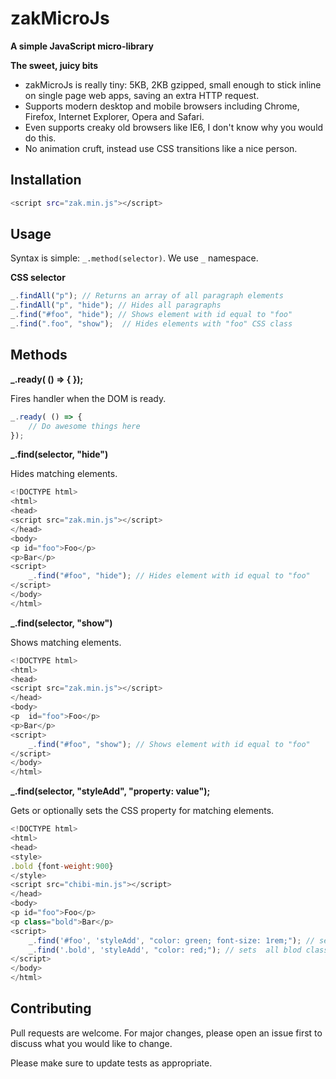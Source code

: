 # zakMicroJs

**A simple JavaScript micro-library**

**The sweet, juicy bits**
- zakMicroJs is really tiny: 5KB, 2KB gzipped, small enough to stick inline on single page web apps, saving an extra HTTP request.
- Supports modern desktop and mobile browsers including Chrome, Firefox, Internet Explorer, Opera and Safari.
- Even supports creaky old browsers like IE6, I don't know why you would do this.
- No animation cruft, instead use CSS transitions like a nice person.

## Installation

```bash
<script src="zak.min.js"></script>
```

## Usage
Syntax is simple: `_.method(selector)`. We use `_` namespace.

**CSS selector**
```javascript
_.findAll("p"); // Returns an array of all paragraph elements
_.findAll("p", "hide"); // Hides all paragraphs
_.find("#foo", "hide"); // Shows element with id equal to "foo"
_.find(".foo", "show");  // Hides elements with "foo" CSS class
```
## Methods
**_.ready( () => { });**

Fires handler when the DOM is ready.
```javascript
_.ready( () => { 
	// Do awesome things here
});
```
**_.find(selector, "hide")**

Hides matching elements.
```javascript
<!DOCTYPE html>
<html>
<head>
<script src="zak.min.js"></script>
</head>
<body>
<p id="foo">Foo</p>
<p>Bar</p>
<script>
	_.find("#foo", "hide"); // Hides element with id equal to "foo"
</script>
</body>
</html>
```
**_.find(selector, "show")**

Shows matching elements.
```javascript
<!DOCTYPE html>
<html>
<head>
<script src="zak.min.js"></script>
</head>
<body>
<p  id="foo">Foo</p>
<p>Bar</p>
<script>
	_.find("#foo", "show"); // Shows element with id equal to "foo"
</script>
</body>
</html>
```
**_.find(selector, "styleAdd", "property: value");**

Gets or optionally sets the CSS property for matching elements.

```javascript
<!DOCTYPE html>
<html>
<head>
<style>
.bold {font-weight:900}
</style>
<script src="chibi-min.js"></script>
</head>
<body>
<p id="foo">Foo</p>
<p class="bold">Bar</p>
<script>
	_.find('#foo', 'styleAdd', "color: green; font-size: 1rem;"); // sets multiple css element with id equal to "foo"
	_.find('.bold', 'styleAdd', "color: red;"); // sets  all blod class color to red
</script>
</body>
</html>
```

## Contributing
Pull requests are welcome. For major changes, please open an issue first to discuss what you would like to change.

Please make sure to update tests as appropriate.